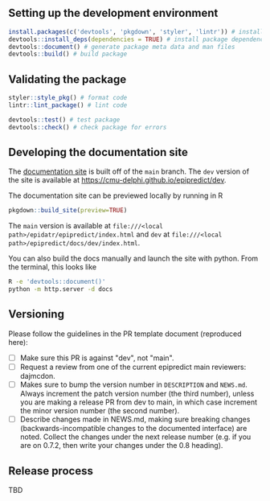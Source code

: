 ## Setting up the development environment

```r
install.packages(c('devtools', 'pkgdown', 'styler', 'lintr')) # install dev dependencies
devtools::install_deps(dependencies = TRUE) # install package dependencies
devtools::document() # generate package meta data and man files
devtools::build() # build package
```

## Validating the package

```r
styler::style_pkg() # format code
lintr::lint_package() # lint code

devtools::test() # test package
devtools::check() # check package for errors
```

## Developing the documentation site

The [documentation site](https://cmu-delphi.github.io/epipredict/) is built off of the `main` branch. The `dev` version of the site is available at https://cmu-delphi.github.io/epipredict/dev.

The documentation site can be previewed locally by running in R

```r
pkgdown::build_site(preview=TRUE)
```

The `main` version is available at `file:///<local path>/epidatr/epipredict/index.html` and `dev` at `file:///<local path>/epipredict/docs/dev/index.html`.

You can also build the docs manually and launch the site with python. From the terminal, this looks like
```bash
R -e 'devtools::document()'
python -m http.server -d docs
```

## Versioning

Please follow the guidelines in the PR template document (reproduced here):

-   [ ] Make sure this PR is against "dev", not "main".
-   [ ] Request a review from one of the current epipredict main reviewers:
        dajmcdon.
-   [ ] Makes sure to bump the version number in `DESCRIPTION` and `NEWS.md`.
        Always increment the patch version number (the third number), unless you are
        making a release PR from dev to main, in which case increment the minor
        version number (the second number).
-   [ ] Describe changes made in NEWS.md, making sure breaking changes
        (backwards-incompatible changes to the documented interface) are noted.
        Collect the changes under the next release number (e.g. if you are on
        0.7.2, then write your changes under the 0.8 heading).

## Release process

TBD
